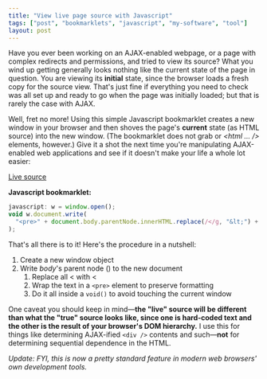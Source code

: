 ```yaml
---
title: "View live page source with Javascript"
tags: ["post", "bookmarklets", "javascript", "my-software", "tool"]
layout: post
---
```


Have you ever been working on an AJAX-enabled webpage, or a page with
complex redirects and permissions, and tried to view its source? What
you wind up getting generally looks nothing like the current state of
the page in question. You are viewing its **initial** state, since the
browser loads a fresh copy for the source view. That's just fine if
everything you need to check was all set up and ready to go when the
page was initially loaded; but that is rarely the case with
AJAX.<!--more-->

Well, fret no more! Using this simple Javascript bookmarklet creates a
new window in your browser and then shoves the page's **current** state
(as HTML source) into the new window. (The bookmarklet does not grab
_<!DOCTYPE ... />_ or _<html ... />_ elements, however.)
Give it a shot the next time you're manipulating AJAX-enabled web
applications and see if it doesn't make your life a whole lot easier:

<a href="javascript:w=window.open();void(w.document.write('<pre>'+document.body.parentNode.innerHTML.replace(/</g,'&amp;lt;')+'</pre>'));">Live source</a>

**Javascript bookmarklet:**

```js
javascript: w = window.open();
void w.document.write(
  "<pre>" + document.body.parentNode.innerHTML.replace(/</g, "&lt;") + "</pre>",
);
```

That's all there is to it! Here's the procedure in a nutshell:

1.  Create a new window object
2.  Write _body_'s parent node (_<head>_) to the new document
    1.  Replace all < with &lt;
    2.  Wrap the text in a `<pre>` element to preserve formatting
    3.  Do it all inside a `void()` to avoid touching the current window

One caveat you should keep in mind—**the "live" source will be different
than what the "true" source looks like, since one is hard-coded text and
the other is the result of your browser's DOM hierarchy.** I use this
for things like determining AJAX-ified `<div />` contents and
such—**not** for determining sequential dependence in the HTML.

_Update: FYI, this is now a pretty standard feature in modern web
browsers' own development tools._

